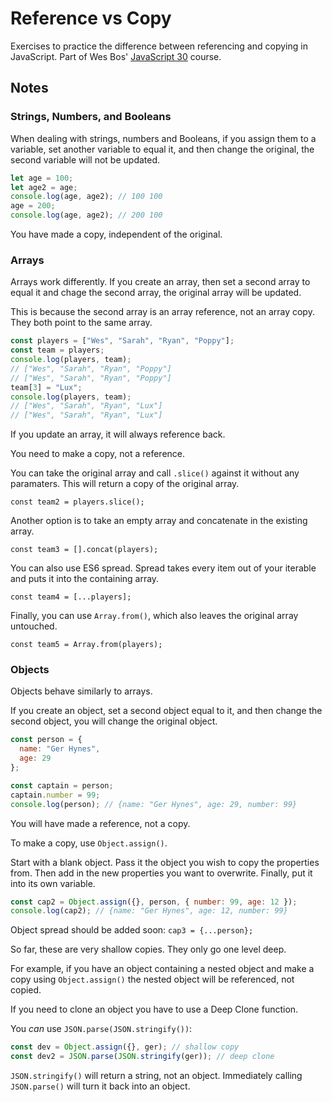 # Reference vs Copy

Exercises to practice the difference between referencing and copying in JavaScript. Part of Wes Bos'
[JavaScript 30](https://javascript30.com/) course.

## Notes

### Strings, Numbers, and Booleans

When dealing with strings, numbers and Booleans, if you assign them to a variable, set another variable to equal it, and then change the original, the second variable will not be updated.

```js
let age = 100;
let age2 = age;
console.log(age, age2); // 100 100
age = 200;
console.log(age, age2); // 200 100
```

You have made a copy, independent of the original.

### Arrays

Arrays work differently. If you create an array, then set a second array to equal it and chage the second array, the original array will be updated.

This is because the second array is an array reference, not an array copy. They both point to the same array.

```js
const players = ["Wes", "Sarah", "Ryan", "Poppy"];
const team = players;
console.log(players, team);
// ["Wes", "Sarah", "Ryan", "Poppy"]
// ["Wes", "Sarah", "Ryan", "Poppy"]
team[3] = "Lux";
console.log(players, team);
// ["Wes", "Sarah", "Ryan", "Lux"]
// ["Wes", "Sarah", "Ryan", "Lux"]
```

If you update an array, it will always reference back.

You need to make a copy, not a reference.

You can take the original array and call `.slice()` against it without any paramaters. This will return a copy of the original array.

`const team2 = players.slice();`

Another option is to take an empty array and concatenate in the existing array.

`const team3 = [].concat(players);`

You can also use ES6 spread. Spread takes every item out of your iterable and puts it into the containing array.

`const team4 = [...players];`

Finally, you can use `Array.from()`, which also leaves the original array untouched.

`const team5 = Array.from(players);`

### Objects

Objects behave similarly to arrays.

If you create an object, set a second object equal to it, and then change the second object, you will change the original object.

```js
const person = {
  name: "Ger Hynes",
  age: 29
};

const captain = person;
captain.number = 99;
console.log(person); // {name: "Ger Hynes", age: 29, number: 99}
```

You will have made a reference, not a copy.

To make a copy, use `Object.assign()`.

Start with a blank object. Pass it the object you wish to copy the properties from. Then add in the new properties you want to overwrite. Finally, put it into its own variable.

```js
const cap2 = Object.assign({}, person, { number: 99, age: 12 });
console.log(cap2); // {name: "Ger Hynes", age: 12, number: 99}
```

Object spread should be added soon: `cap3 = {...person};`

So far, these are very shallow copies. They only go one level deep.

For example, if you have an object containing a nested object and make a copy using `Object.assign()` the nested object will be referenced, not copied.

If you need to clone an object you have to use a Deep Clone function.

You _can_ use `JSON.parse(JSON.stringify())`:

```js
const dev = Object.assign({}, ger); // shallow copy
const dev2 = JSON.parse(JSON.stringify(ger)); // deep clone
```

`JSON.stringify()` will return a string, not an object. Immediately calling `JSON.parse()` will turn it back into an object.
